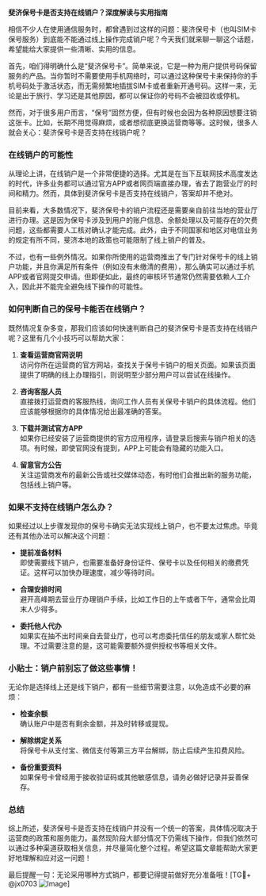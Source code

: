 **斐济保号卡是否支持在线销户？深度解读与实用指南**

相信不少人在使用通信服务时，都曾遇到过这样的问题：斐济保号卡（也叫SIM卡保号服务）到底能不能通过线上操作完成销户呢？今天我们就来聊一聊这个话题，希望能给大家提供一些清晰、实用的信息。

首先，咱们得明确什么是“斐济保号卡”。简单来说，它是一种为用户提供号码保留服务的产品。当你暂时不需要使用手机网络时，可以通过这种保号卡来保持你的手机号码处于激活状态，而无需频繁地插拔SIM卡或者重新开通号码。这样一来，无论是出于旅行、学习还是其他原因，都可以保证你的号码不会被回收或停机。

然而，对于很多用户而言，“保号”固然方便，但有时候也会因为各种原因想要注销这张卡。比如，长期不用觉得麻烦，或者想彻底更换运营商等等。这时候，很多人就会关心：斐济保号卡是否支持在线销户呢？

### 在线销户的可能性

从理论上讲，在线销户是一个非常便捷的选择。尤其是在当下互联网技术高度发达的时代，许多业务都可以通过官方APP或者网页端直接办理，省去了跑营业厅的时间和精力。然而，具体到斐济保号卡是否支持在线销户，答案却并不绝对。

目前来看，大多数情况下，斐济保号卡的销户流程还是需要亲自前往当地的营业厅进行办理。这是因为保号卡涉及到用户的账户信息、余额处理以及可能存在的欠费问题，这些都需要人工核对确认才能完成。此外，由于不同国家和地区对电信业务的规定有所不同，斐济本地的政策也可能限制了线上销户的普及。

不过，也有一些例外情况。如果你所使用的运营商推出了专门针对保号卡的线上销户功能，并且你满足所有条件（例如没有未缴清的费用），那么确实可以通过手机APP或者官网提交申请。但即便如此，最终的审核环节通常仍然需要依赖人工介入，因此并不能完全避免线下操作的可能性。

### 如何判断自己的保号卡能否在线销户？

既然情况复杂多变，那我们应该如何快速判断自己的斐济保号卡是否支持在线销户呢？这里有几个小技巧可以帮助大家：

1. **查看运营商官网说明**  
   访问你所在运营商的官方网站，查找关于保号卡销户的相关页面。如果该页面提供了明确的线上办理指引，则说明至少部分用户可以尝试在线操作。

2. **咨询客服人员**  
   直接拨打运营商的客服热线，询问工作人员有关保号卡销户的具体流程。他们应该能够根据你的具体情况给出最准确的答案。

3. **下载并测试官方APP**  
   如果你已经安装了运营商提供的官方应用程序，请登录后搜索与销户相关的选项。有时候，即使官网没有提到，APP上可能会有隐藏的功能入口。

4. **留意官方公告**  
   关注运营商发布的最新公告或社交媒体动态，有时他们会推出新的服务功能，包括线上销户等。

### 如果不支持在线销户怎么办？

如果经过以上步骤发现你的保号卡确实无法实现线上销户，也不要太过焦虑。毕竟还有其他办法可以解决这个问题：

- **提前准备材料**  
  即使需要线下销户，也需要准备好身份证件、保号卡以及任何相关的缴费凭证。这样可以加快办理速度，减少等待时间。

- **合理安排时间**  
  避开高峰期去营业厅办理销户手续，比如工作日的上午或者下午，通常会比周末人少得多。

- **委托他人代办**  
  如果实在抽不出时间亲自去营业厅，也可以考虑委托信任的朋友或家人帮忙处理。不过需要注意的是，这可能需要额外提供授权书等相关文件。

### 小贴士：销户前别忘了做这些事情！

无论你是选择线上还是线下销户，都有一些细节需要注意，以免造成不必要的麻烦：

- **检查余额**  
  确认账户中是否有剩余金额，并及时转移或提现。

- **解除绑定关系**  
  将保号卡从支付宝、微信支付等第三方平台解绑，防止后续产生扣费风险。

- **备份重要资料**  
  如果保号卡曾经用于接收验证码或其他敏感信息，请务必做好记录并妥善保存。

### 总结

综上所述，斐济保号卡是否支持在线销户并没有一个统一的答案，具体情况取决于运营商的政策和服务能力。虽然现阶段大部分情况下仍需线下操作，但我们依然可以通过多种渠道获取相关信息，并尽量简化整个过程。希望这篇文章能帮助大家更好地理解和应对这一问题！

最后提醒一句：无论采用哪种方式销户，都要记得提前做好充分准备哦！[TG💪+ @jx0703 ![Image](https://github.com/user-attachments/assets/dbca1d08-cadb-493c-b0ec-ad6f7a83f270)]
